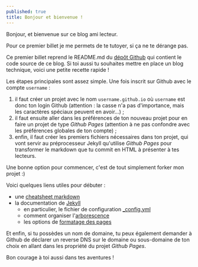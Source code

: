 ```yaml
---
published: true
title: Bonjour et bienvenue !
---
```


Bonjour, et bienvenue sur ce blog ami lecteur.

Pour ce premier billet je me permets de te tutoyer, si ça ne te dérange pas.

Ce premier billet reprend le README.md du [dépôt Github](https://github.com/NBardelot/nbardelot.github.io/) 
qui contient le code source de ce blog. Si toi aussi tu souhaites mettre en place un blog technique, 
voici une petite recette rapide !

Les étapes principales sont assez simple. Une fois inscrit sur Github avec le compte `username` :
 
   1. il faut créer un projet avec le nom `username.github.io`
      où `username` est donc ton login Github (attention : la casse n'a pas d'importance, mais
      les caractères spéciaux peuvent en avoir...) ;
   2. il faut ensuite aller dans les préférences de ton nouveau projet 
      pour en faire un projet de type *Github Pages* (attention à ne pas confondre avec les préférences
       globales de ton compte) ;
   3. enfin, il faut créer les premiers fichiers nécessaires dans ton projet,
      qui vont servir au préprocesseur Jekyll qu'utilise *Github Pages* pour 
      transformer le markdown que tu commit en HTML à présenter à tes lecteurs.
      
Une bonne option pour commencer, c'est de tout simplement forker mon projet :)

Voici quelques liens utiles pour débuter :
  * une [cheatsheet markdown](https://github.com/adam-p/markdown-here/wiki/Markdown-Cheatsheet)
  * la documentation de [Jekyll](https://jekyllrb.com/)
     * en particulier, le fichier de configuration [_config.yml](https://jekyllrb.com/docs/configuration/)
     * comment organiser l'[arborescence](https://jekyllrb.com/docs/structure/)
     * les options de [formatage des pages](https://jekyllrb.com/docs/frontmatter/)

Et enfin, si tu possèdes un nom de domaine, tu peux également demander à Github
de déclarer un reverse DNS sur le domaine ou sous-domaine de ton
choix en allant dans les propriété du projet *Github Pages*.
 
Bon courage à toi aussi dans tes aventures !